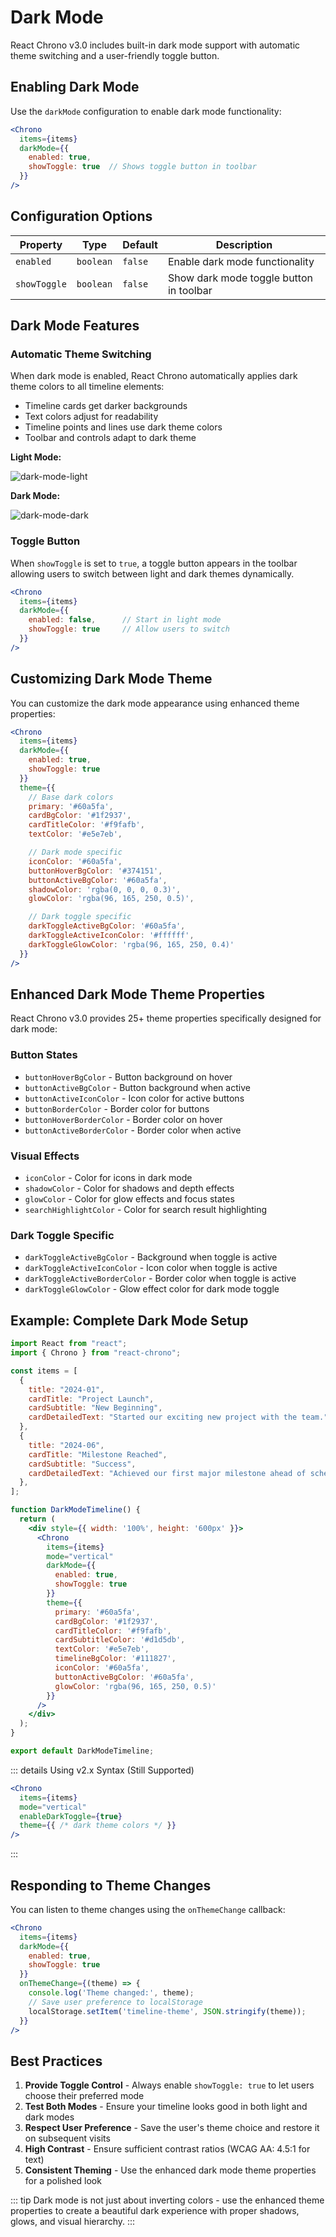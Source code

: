 # Dark Mode

React Chrono v3.0 includes built-in dark mode support with automatic theme switching and a user-friendly toggle button.

## Enabling Dark Mode

Use the `darkMode` configuration to enable dark mode functionality:

```jsx
<Chrono
  items={items}
  darkMode={{
    enabled: true,
    showToggle: true  // Shows toggle button in toolbar
  }}
/>
```

## Configuration Options

| Property | Type | Default | Description |
|----------|------|---------|-------------|
| `enabled` | `boolean` | `false` | Enable dark mode functionality |
| `showToggle` | `boolean` | `false` | Show dark mode toggle button in toolbar |

## Dark Mode Features

### Automatic Theme Switching

When dark mode is enabled, React Chrono automatically applies dark theme colors to all timeline elements:

- Timeline cards get darker backgrounds
- Text colors adjust for readability
- Timeline points and lines use dark theme colors
- Toolbar and controls adapt to dark theme

**Light Mode:**

![dark-mode-light](dark-mode-light.png)

**Dark Mode:**

![dark-mode-dark](dark-mode-dark.png)

### Toggle Button

When `showToggle` is set to `true`, a toggle button appears in the toolbar allowing users to switch between light and dark themes dynamically.

```jsx
<Chrono
  items={items}
  darkMode={{
    enabled: false,      // Start in light mode
    showToggle: true     // Allow users to switch
  }}
/>
```

## Customizing Dark Mode Theme

You can customize the dark mode appearance using enhanced theme properties:

```jsx
<Chrono
  items={items}
  darkMode={{
    enabled: true,
    showToggle: true
  }}
  theme={{
    // Base dark colors
    primary: '#60a5fa',
    cardBgColor: '#1f2937',
    cardTitleColor: '#f9fafb',
    textColor: '#e5e7eb',

    // Dark mode specific
    iconColor: '#60a5fa',
    buttonHoverBgColor: '#374151',
    buttonActiveBgColor: '#60a5fa',
    shadowColor: 'rgba(0, 0, 0, 0.3)',
    glowColor: 'rgba(96, 165, 250, 0.5)',

    // Dark toggle specific
    darkToggleActiveBgColor: '#60a5fa',
    darkToggleActiveIconColor: '#ffffff',
    darkToggleGlowColor: 'rgba(96, 165, 250, 0.4)'
  }}
/>
```

## Enhanced Dark Mode Theme Properties

React Chrono v3.0 provides 25+ theme properties specifically designed for dark mode:

### Button States
- `buttonHoverBgColor` - Button background on hover
- `buttonActiveBgColor` - Button background when active
- `buttonActiveIconColor` - Icon color for active buttons
- `buttonBorderColor` - Border color for buttons
- `buttonHoverBorderColor` - Border color on hover
- `buttonActiveBorderColor` - Border color when active

### Visual Effects
- `iconColor` - Color for icons in dark mode
- `shadowColor` - Color for shadows and depth effects
- `glowColor` - Color for glow effects and focus states
- `searchHighlightColor` - Color for search result highlighting

### Dark Toggle Specific
- `darkToggleActiveBgColor` - Background when toggle is active
- `darkToggleActiveIconColor` - Icon color when toggle is active
- `darkToggleActiveBorderColor` - Border color when toggle is active
- `darkToggleGlowColor` - Glow effect color for dark mode toggle

## Example: Complete Dark Mode Setup

```jsx
import React from "react";
import { Chrono } from "react-chrono";

const items = [
  {
    title: "2024-01",
    cardTitle: "Project Launch",
    cardSubtitle: "New Beginning",
    cardDetailedText: "Started our exciting new project with the team.",
  },
  {
    title: "2024-06",
    cardTitle: "Milestone Reached",
    cardSubtitle: "Success",
    cardDetailedText: "Achieved our first major milestone ahead of schedule.",
  },
];

function DarkModeTimeline() {
  return (
    <div style={{ width: '100%', height: '600px' }}>
      <Chrono
        items={items}
        mode="vertical"
        darkMode={{
          enabled: true,
          showToggle: true
        }}
        theme={{
          primary: '#60a5fa',
          cardBgColor: '#1f2937',
          cardTitleColor: '#f9fafb',
          cardSubtitleColor: '#d1d5db',
          textColor: '#e5e7eb',
          timelineBgColor: '#111827',
          iconColor: '#60a5fa',
          buttonActiveBgColor: '#60a5fa',
          glowColor: 'rgba(96, 165, 250, 0.5)'
        }}
      />
    </div>
  );
}

export default DarkModeTimeline;
```

::: details Using v2.x Syntax (Still Supported)
```jsx
<Chrono
  items={items}
  mode="vertical"
  enableDarkToggle={true}
  theme={{ /* dark theme colors */ }}
/>
```
:::

## Responding to Theme Changes

You can listen to theme changes using the `onThemeChange` callback:

```jsx
<Chrono
  items={items}
  darkMode={{
    enabled: true,
    showToggle: true
  }}
  onThemeChange={(theme) => {
    console.log('Theme changed:', theme);
    // Save user preference to localStorage
    localStorage.setItem('timeline-theme', JSON.stringify(theme));
  }}
/>
```

## Best Practices

1. **Provide Toggle Control** - Always enable `showToggle: true` to let users choose their preferred mode
2. **Test Both Modes** - Ensure your timeline looks good in both light and dark modes
3. **Respect User Preference** - Save the user's theme choice and restore it on subsequent visits
4. **High Contrast** - Ensure sufficient contrast ratios (WCAG AA: 4.5:1 for text)
5. **Consistent Theming** - Use the enhanced dark mode theme properties for a polished look

::: tip
Dark mode is not just about inverting colors - use the enhanced theme properties to create a beautiful dark experience with proper shadows, glows, and visual hierarchy.
:::
